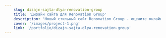 ```yaml
---
    slug: dizajn-sajta-dlya-renovation-group
    title: 'Дизайн сайта для Renovation Group'
    description: 'Новый стильный сайт Renovation Group - оцените онлайн!'
    cover: '/images/project-1.png'
    link: '/portfolio/dizajn-sajta-dlya-renovation-group'
---
```

